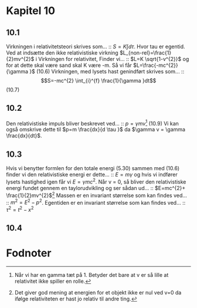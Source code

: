 # Kapitel 10
## 10.1
Virkningen i relativitetsteori skrives som... :: $S=K \int_{}^{}d \tau$. Hvor tau er egentid.
Ved at indsætte den ikke relativistiske virkning $L_{non-rel}=\frac{1}{2}mv^{2}$ i Virkningen for relativitet, Finder vi... :: $L=K \sqrt{1-v^{2}}$ og for at dette skal være sand skal K være -m. Så vi får $L=\frac{-mc^{2}}{\gamma }$ (10.6)
Virkningen, med lysets hast genindført skrives som... :: $$S=-mc^{2} \int_{i}^{f} \frac{1}{\gamma }dt$$ (10.7)

## 10.2
Den relativistiske impuls bliver beskrevet ved... :: $p= \gamma mv$[^1] (10.9) Vi kan også omskrive dette til $p=m \frac{dx}{d \tau }$ da $\gamma v = \gamma \frac{dx}{dt}$.

## 10.3
Hvis vi benytter formlen for den totale energi (5.30) sammen med (10.6) finder vi den relativistiske energi er dette... :: $E=m \gamma$ og hvis vi indfører lysets hastighed igen får vi $E=\gamma mc^{2}$.
Når v = 0, så bliver den relativistiske energi fundet gennem en taylorudvikling og ser sådan ud... :: $E=mc^{2}+ \frac{1}{2}mv^{2}$[^2]
Massen er en invariant størrelse som kan findes ved... :: $m^{2}=E^{2}-p^{2}$.
Egentiden er en invariant størrelse som kan findes ved... :: $\tau ^{2}=t^{2}-x^{2}$


## 10.4

# Fodnoter

[^1]: Når vi har en gamma tæt på 1. Betyder det bare at v er så lille at relativitet ikke spiller en rolle.
[^2]: Det giver god mening at energien for et objekt ikke er nul ved v=0 da ifølge relativiteten er hast jo relativ til andre ting. 